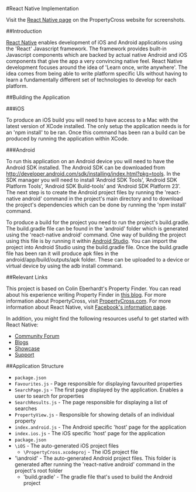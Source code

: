 #React Native Implementation

Visit the [React Native page](http://propertycross.com/reactnative/) on the PropertyCross website for screenshots.

##Introduction

[React Native](https://facebook.github.io/react-native/) enables development of iOS and Android applications using the 'React' Javascript framework. The framework provides built-in Javascript components which are backed by actual native Android and iOS components that give the app a very convincing native feel.
React Native development focuses around the idea of 'Learn once, write anywhere'. The idea comes from being able to write platform specific UIs without having to learn a fundamentally different set of technologies to develop for each platform.

##Building the Application

###iOS

To produce an iOS build you will need to have access to a Mac with the latest version of XCode installed. The only setup the application needs is for an 'npm install' to be ran. Once this command has been ran a build can be produced by running the application within XCode.

###Android

To run this application on an Android device you will need to have the Android SDK installed. The Android SDK can be downloaded from http://developer.android.com/sdk/installing/index.html?pkg=tools. In the SDK manager you will need to install ‘Android SDK Tools’, ‘Android SDK Platform Tools’, ‘Android SDK Build-tools’ and ‘Android SDK Platform 23’. The next step is to create the Android project files by running the 'react-native android' command in the project's main directory and to download the project's dependencies which can be done by running the 'npm install' command.

To produce a build for the project you need to run the project's build.gradle. The build.gradle file can be found in the 'android' folder which is generated using the 'react-native android' command. One way of building the project using this file is by running it within [Android Studio](http://developer.android.com/sdk/installing/index.html?pkg=studio). You can import the project into Android Studio using the build.gradle file. Once the build.gradle file has been ran it will produce apk files in the android/app/build/outputs/apk folder. These can be uploaded to a device or virtual device by using the adb install <apk-path> command.

##Relevant Links

This project is based on Colin Eberhardt's Property Finder. You can read about his experience writing Property Finder in [this blog](https://www.raywenderlich.com/99473/introducing-react-native-building-apps-javascript).
For more information about PropertyCross, visit [PropertyCross.com](http://www.propertycross.com).
For more information about React Native, visit [Facebook's information page](https://facebook.github.io/react-native/).

In addition, you might find the following resources useful to get started with React Native:
* <a href="https://discuss.reactjs.org/">Community Forum</a>
* <a href="https://facebook.github.io/react/blog/">Blogs</a>
* <a href="https://facebook.github.io/react-native/showcase.html">Showcase</a>
* <a href="https://facebook.github.io/react-native/support.html">Support</a>

##Application Structure

+ `package.json`
+ `Favourites.js` - Page responsible for displaying favourited properties
+ `SearchPage.js` - The first page displayed by the application. Enables a user to search for properties
+ `SearchResults.js` - The page responsible for displaying a list of searches
+ `PropertyView.js` - Responsible for showing details of an individual property
+ `index.android.js` - The Android specific 'host' page for the application
+ `index.ios.js` - The iOS specific 'host' page for the application
+ `package.json`
+ `\iOS` - The auto-generated iOS project files
  + `\PropertyCross.xcodeproj` - The iOS project file
+ '\android' - The auto-generated Android project files. This folder is generated after running the 'react-native android' command in the project's root folder
  + 'build.gradle' - The gradle file that's used to build the Android project